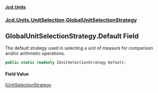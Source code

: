 #### [Jcd.Units](index.md 'index')

### [Jcd.Units.UnitSelection](Jcd.Units.UnitSelection.md 'Jcd.Units.UnitSelection').[GlobalUnitSelectionStrategy](GlobalUnitSelectionStrategy.md 'Jcd.Units.UnitSelection.GlobalUnitSelectionStrategy')

## GlobalUnitSelectionStrategy.Default Field

The default strategy used in selecting a unit of measure for comparison and/or arithmetic operations.

```csharp
public static readonly IUnitSelectionStrategy Default;
```

#### Field Value

[IUnitSelectionStrategy](IUnitSelectionStrategy.md 'Jcd.Units.UnitSelection.IUnitSelectionStrategy')